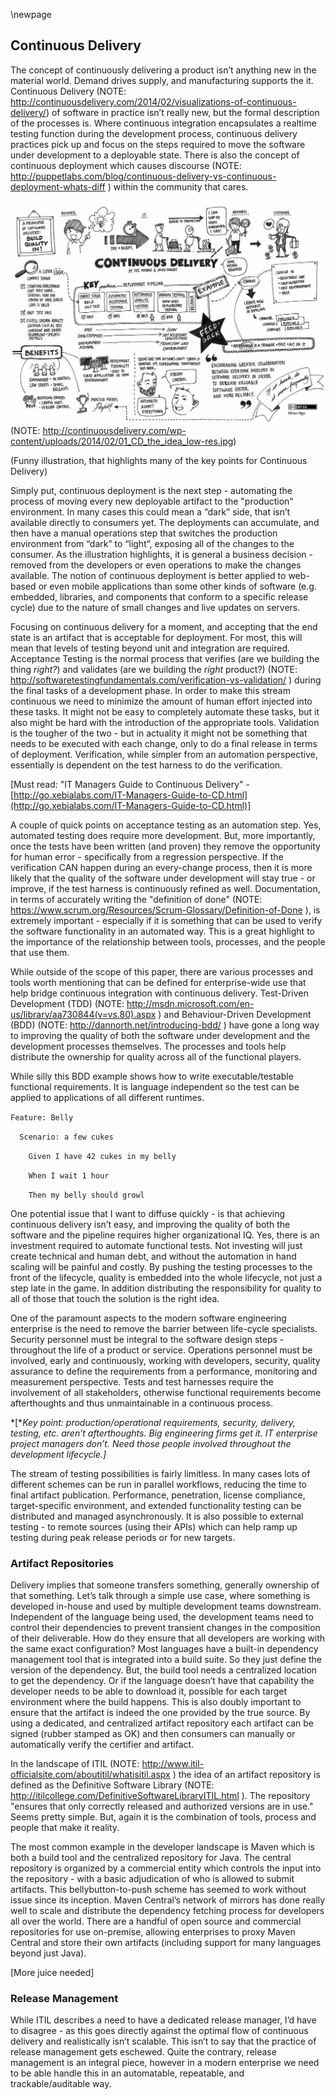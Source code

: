 \newpage

## Continuous Delivery

The concept of continuously delivering a product isn’t anything new in the material world.  Demand drives supply, and manufacturing supports the it.  Continuous Delivery (NOTE:  http://continuousdelivery.com/2014/02/visualizations-of-continuous-delivery/) of software in practice isn’t really new, but the formal description of the processes is.  Where continuous integration encapsulates a realtime testing function during the development process, continuous delivery practices pick up and focus on the steps required to move the software under development to a deployable state.  There is also the concept of continuous deployment which causes discourse (NOTE:  http://puppetlabs.com/blog/continuous-delivery-vs-continuous-deployment-whats-diff ) within the community that cares.

![image alt text](image_1.jpg) (NOTE:  http://continuousdelivery.com/wp-content/uploads/2014/02/01_CD_the_idea_low-res.jpg)

(Funny illustration, that highlights many of the key points for Continuous Delivery)

Simply put, continuous deployment is the next step - automating the process of moving every new deployable artifact to the "production" environment.  In many cases this could mean a “dark” side, that isn’t available directly to consumers yet.  The deployments can accumulate, and then have a manual operations step that switches the production environment from “dark” to “light”, exposing all of the changes to the consumer.  As the illustration highlights, it is general a business decision - removed from the developers or even operations to make the changes available.  The notion of continuous deployment is better applied to web-based or even mobile applications than some other kinds of software (e.g. embedded, libraries, and components that conform to a specific release cycle) due to the nature of small changes and live updates on servers.

Focusing on continuous delivery for a moment, and accepting that the end state is an artifact that is acceptable for deployment.  For most, this will mean that levels of testing beyond unit and integration are required.  Acceptance Testing is the normal process that verifies (are we building the thing *right?*) and validates (are we building the *right* product?) (NOTE:  http://softwaretestingfundamentals.com/verification-vs-validation/ ) during the final tasks of a development phase.  In order to make this stream continuous we need to minimize the amount of human effort injected into these tasks.  It might not be easy to completely automate these tasks, but it also might be hard with the introduction of the appropriate tools.  Validation is the tougher of the two - but in actuality it might not be something that needs to be executed with each change, only to do a final release in terms of deployment.  Verification, while simpler from an automation perspective, essentially is dependent on the test harness to do the verification.

[Must read: "IT Managers Guide to Continuous Delivery" - [http://go.xebialabs.com/IT-Managers-Guide-to-CD.html](http://go.xebialabs.com/IT-Managers-Guide-to-CD.html)]

A couple of quick points on acceptance testing as an automation step.  Yes, automated testing does require more development.  But, more importantly, once the tests have been written (and proven) they remove the opportunity for human error - specifically from a regression perspective.  If the verification CAN happen during an every-change process, then it is more likely that the quality of the software under development will stay true - or improve, if the test harness is continuously refined as well.  Documentation, in terms of accurately writing the "definition of done" (NOTE:  https://www.scrum.org/Resources/Scrum-Glossary/Definition-of-Done ), is extremely important - especially if it is something that can be used to verify the software functionality in an automated way.  This is a great highlight to the importance of the relationship between tools, processes, and the people that use them.

While outside of the scope of this paper, there are various processes and tools worth mentioning that can be defined for enterprise-wide use that help bridge continuous integration with continuous delivery.  Test-Driven Development (TDD) (NOTE:  http://msdn.microsoft.com/en-us/library/aa730844(v=vs.80).aspx ) and Behaviour-Driven Development (BDD) (NOTE:  http://dannorth.net/introducing-bdd/ ) have gone a long way to improving the quality of both the software under development and the development processes themselves.  The processes and tools help distribute the ownership for quality across all of the functional players.

While silly this BDD example shows how to write executable/testable functional requirements.  It is language independent so the test can be applied to applications of all different runtimes.

`Feature: Belly`

`  Scenario: a few cukes`

`    Given I have 42 cukes in my belly`

`    When I wait 1 hour`

`    Then my belly should growl`

One potential issue that I want to diffuse quickly - is that achieving continuous delivery isn’t easy, and improving the quality of both the software and the pipeline requires higher organizational IQ.  Yes, there is an investment required to automate functional tests.  Not investing will just create technical and human debt, and without the automation in hand scaling will be painful and costly.  By pushing the testing processes to the front of the lifecycle, quality is embedded into the whole lifecycle, not just a step late in the game.  In addition distributing the responsibility for quality to all of those that touch the solution is the right idea.

One of the paramount aspects to the modern software engineering enterprise is the need to remove the barrier between life-cycle specialists.  Security personnel must be integral to the software design steps - throughout the life of a product or service.  Operations personnel must be involved, early and continuously, working with developers, security, quality assurance to define the requirements from a performance, monitoring and measurement perspective.  Tests and test harnesses require the involvement of all stakeholders, otherwise functional requirements become afterthoughts and thus unmaintainable in a continuous process.

*[**Key point: production/operational requirements, security, delivery, testing, etc. aren’t afterthoughts.  Big engineering firms get it.  IT enterprise project managers don’t.  Need those people involved throughout the development lifecycle.]*

The stream of testing possibilities is fairly limitless.  In many cases lots of different schemes can be run in parallel workflows, reducing the time to final artifact publication.  Performance, penetration, license compliance, target-specific environment, and extended functionality testing can be distributed and managed asynchronously.  It is also possible to external testing - to remote sources (using their APIs) which can help ramp up testing during peak release periods or for new targets.

### Artifact Repositories

Delivery implies that someone transfers something, generally ownership of that something.  Let’s talk through a simple use case, where something is developed in-house and used by multiple development teams downstream.  Independent of the language being used, the development teams need to control their dependencies to prevent transient changes in the composition of their deliverable.  How do they ensure that all developers are working with the same exact configuration?  Most languages have a built-in dependency management tool that is integrated into a build suite.  So they just define the version of the dependency.  But, the build tool needs a centralized location to get the dependency.  Or if the language doesn’t have that capability the developer needs to be able to download it, possible for each target environment where the build happens.  This is also doubly important to ensure that the artifact is indeed the one provided by the true source.  By using a dedicated, and centralized artifact repository each artifact can be signed (rubber stamped as OK) and then consumers can manually or automatically verify the certifier and artifact.

In the landscape of ITIL (NOTE:  http://www.itil-officialsite.com/aboutitil/whatisitil.aspx ) the idea of an artifact repository is defined as the Definitive Software Library (NOTE:  http://itilcollege.com/DefinitiveSoftwareLibraryITIL.html ).  The repository "ensures that only correctly released and authorized versions are in use."  Seems pretty simple.  But, again it is the combination of tools, process and people that make it reality.

The most common example in the developer landscape is Maven which is both a build tool and the centralized repository for Java.  The central repository is organized by a commercial entity which controls the input into the repository - with a basic adjudication of who is allowed to submit artifacts.  This bellybutton-to-push scheme has seemed to work without issue since its inception.  Maven Central’s network of mirrors has done really well to scale and distribute the dependency fetching process for developers all over the world.  There are a handful of open source and commercial repositories for use on-premise, allowing enterprises to proxy Maven Central and store their own artifacts (including support for many languages beyond just Java).

[More juice needed]

### Release Management

While ITIL describes a need to have a dedicated release manager, I’d have to disagree - as this goes directly against the optimal flow of continuous delivery and realistically isn’t scalable.  This isn’t to say that the practice of release management gets eschewed.  Quite the contrary, release management is an integral piece, however in a modern enterprise we need to be able handle this in an automatable, repeatable, and trackable/auditable way.
